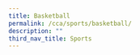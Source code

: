 ```yaml
---
title: Basketball
permalink: /cca/sports/basketball/
description: ""
third_nav_title: Sports
---
```

